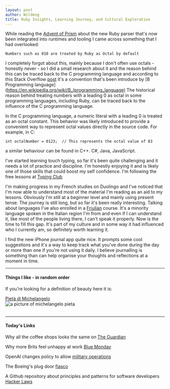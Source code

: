 ```yaml
---
layout: post
author: Wildeng
title: Ruby Insights, Learning Journey, and Cultural Exploration 
---
```


While reading the [Advent of Prism](https://kddnewton.com/2023/11/30/advent-of-prism-part-0) about the new Ruby parser that's now been integrated into runtimes and tooling I came across something that I had overlooked:  
 
 `Numbers such as 010 are treated by Ruby as Octal by default`

I completely forgot about this, mainly because I don't often use octals - honestly never - so I did a small research about it and the reason behind this can be traced back to the C programming language and according to this Stack Overflow [post](https://stackoverflow.com/questions/11483216/why-are-leading-zeroes-used-to-represent-octal-numbers#11483339) it's a convention that's been introduce by [B Programming language](https://en.wikipedia.org/wiki/B_(programming_language)
 The historical reason behind treating numbers with a leading 0 as octal in some programming languages, including Ruby, can be traced back to the influence of the C programming language.

In the C programming language, a numeric literal with a leading 0 is treated as an octal constant. This behavior was likely introduced to provide a convenient way to represent octal values directly in the source code. For example, in C:
```
int octalNumber = 0123;  // This represents the octal value of 83
```
a similar behaviour can be found in C++. C#, Java, JavaScript.

I've started learning touch typing, so far it's been quite challenging and it needs a lot of practice and discipline. I'm honestly enjoying it and is likely one of those skills that could boost my self confidence. I'm following the free lessons at [Typing Club](https://www.edclub.com/sportal/program-3.game)

I'm making progress in my French studies on Duolingo and I've noticed that I'm now able to understand most of the material I'm reading as an aid to my lessons. Obviously I'm still at a beginner level and mainly using present tense. The journey is still long, but so far it's been really interesting.
Talking about languages I've also enrolled in a [Friulian](https://en.wikipedia.org/wiki/Friulian_language) course. It's a minority language spoken in the Italian region I'm from and even if I can understand it, like most of the people living there, I can't speak it properly. Now is the time to fill this gap. It's part of my culture and in some way it had influenced who I currently am, so definitely worth learning it.

I find the new iPhone journal app quite nice. It prompts some cool suggestions and it's a way to keep track what you've done during the day or more than one if you're not using it daily. I believe journalling is something than can help organise your thoughts and reflections at a moment in time.

---

#### Things I like - in random order ####

If you're looking for a definition of beauty here it is:

[Pietà di Michelangelo](https://en.wikipedia.org/wiki/Pietà_(Michelangelo))
<br/>
<img src="https://upload.wikimedia.org/wikipedia/commons/a/a7/Michelangelo's_Pieta_5450.jpg" alt="a picture of michelangelo pieta"  class="post-image"/>
<br/>
<br/>


---

#### Today's Links ####

Why all the coffee shops looks the same on [The Guardian](https://www.theguardian.com/news/2024/jan/16/the-tyranny-of-the-algorithm-why-every-coffee-shop-looks-the-same)  

Why more Brits feel unhappy at work [Blue Monday](https://www.mirror.co.uk/news/uk-news/blue-monday-here-more-brits-31850068)  

OpenAI changes policy to allow [military operations](https://techcrunch.com/2024/01/12/openai-changes-policy-to-allow-military-applications/)

The Boeing's plug door [fiasco](https://slate.com/technology/2024/01/boeing-737-max-9-plug-door-alaska-airlines.html)

A Github repository about principles and patterns for software developers [Hacker Laws](https://github.com/dwmkerr/hacker-laws)

